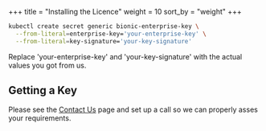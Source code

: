 +++
title = "Installing the Licence"
weight = 10
sort_by = "weight"
+++

```sh
kubectl create secret generic bionic-enterprise-key \
  --from-literal=enterprise-key='your-enterprise-key' \
  --from-literal=key-signature='your-key-signature'
```

Replace 'your-enterprise-key' and 'your-key-signature' with the actual values you got from us.

## Getting a Key

Please see the [Contact Us](https://bionic-gpt.com/contact/) page and set up a call so we can properly asses your requirements.
